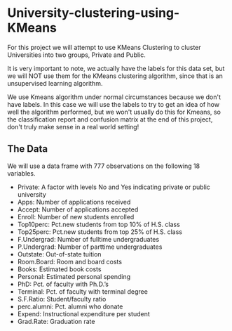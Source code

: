 # University-clustering-using-KMeans

For this project we will attempt to use KMeans Clustering to cluster Universities into two groups, Private and Public.

It is very important to note, we actually have the labels for this data set, but we will NOT use them for the KMeans clustering algorithm, since that is an unsupervised learning algorithm.

We use Kmeans algorithm under normal circumstances because we don't have labels. In this case we will use the labels to try to get an idea of how well the algorithm performed, but we won't usually do this for Kmeans, so the classification report and confusion matrix at the end of this project, don't truly make sense in a real world setting!

## The Data

We will use a data frame with 777 observations on the following 18 variables.

* Private: A factor with levels No and Yes indicating private or public university
* Apps: Number of applications received
* Accept: Number of applications accepted
* Enroll: Number of new students enrolled
* Top10perc: Pct.new students from top 10% of H.S. class
* Top25perc: Pct.new students from top 25% of H.S. class
* F.Undergrad: Number of fulltime undergraduates
* P.Undergrad: Number of parttime undergraduates
* Outstate: Out-of-state tuition
* Room.Board: Room and board costs
* Books: Estimated book costs
* Personal: Estimated personal spending
* PhD: Pct. of faculty with Ph.D.’s
* Terminal: Pct. of faculty with terminal degree
* S.F.Ratio: Student/faculty ratio
* perc.alumni: Pct. alumni who donate
* Expend: Instructional expenditure per student
* Grad.Rate: Graduation rate

